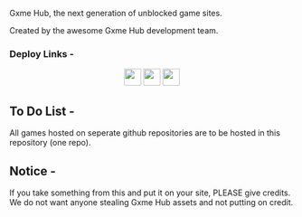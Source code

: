 Gxme Hub, the next generation of unblocked game sites. 

Created by the awesome Gxme Hub development team.

### Deploy Links - 
<p align="center">
<a href="https://heroku.com/deploy?template=https://github.com/FogNetwork/Tsunami"><img height="30px" src="https://raw.githubusercontent.com/FogNetwork/Tsunami/main/deploy/heroku2.svg"><img></a>
<a href="https://repl.it/github/xlegends/gxmehub"><img height="30px" src="https://raw.githubusercontent.com/FogNetwork/Tsunami/main/deploy/replit2.svg"><img></a>
<a href="https://glitch.com/edit/#!/import/github/xlegends/gxmehub"><img height="30px" src="https://raw.githubusercontent.com/FogNetwork/Tsunami/main/deploy/glitch2.svg"><img></a>

## To Do List -

All games hosted on seperate github repositories are to be hosted in this repository (one repo).

## Notice -

If you take something from this and put it on your site, PLEASE give credits. We do not want anyone stealing Gxme Hub assets and not putting on credit.
